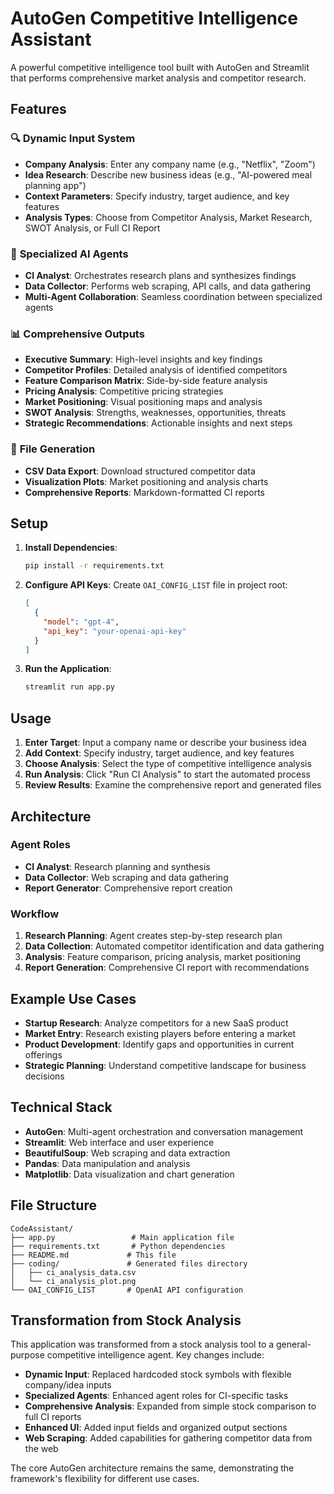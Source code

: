 # AutoGen Competitive Intelligence Assistant

A powerful competitive intelligence tool built with AutoGen and Streamlit that performs comprehensive market analysis and competitor research.

## Features

### 🔍 **Dynamic Input System**
- **Company Analysis**: Enter any company name (e.g., "Netflix", "Zoom")
- **Idea Research**: Describe new business ideas (e.g., "AI-powered meal planning app")
- **Context Parameters**: Specify industry, target audience, and key features
- **Analysis Types**: Choose from Competitor Analysis, Market Research, SWOT Analysis, or Full CI Report

### 🤖 **Specialized AI Agents**
- **CI Analyst**: Orchestrates research plans and synthesizes findings
- **Data Collector**: Performs web scraping, API calls, and data gathering
- **Multi-Agent Collaboration**: Seamless coordination between specialized agents

### 📊 **Comprehensive Outputs**
- **Executive Summary**: High-level insights and key findings
- **Competitor Profiles**: Detailed analysis of identified competitors
- **Feature Comparison Matrix**: Side-by-side feature analysis
- **Pricing Analysis**: Competitive pricing strategies
- **Market Positioning**: Visual positioning maps and analysis
- **SWOT Analysis**: Strengths, weaknesses, opportunities, threats
- **Strategic Recommendations**: Actionable insights and next steps

### 📁 **File Generation**
- **CSV Data Export**: Download structured competitor data
- **Visualization Plots**: Market positioning and analysis charts
- **Comprehensive Reports**: Markdown-formatted CI reports

## Setup

1. **Install Dependencies**:
   ```bash
   pip install -r requirements.txt
   ```

2. **Configure API Keys**:
   Create `OAI_CONFIG_LIST` file in project root:
   ```json
   [
     {
       "model": "gpt-4",
       "api_key": "your-openai-api-key"
     }
   ]
   ```

3. **Run the Application**:
   ```bash
   streamlit run app.py
   ```

## Usage

1. **Enter Target**: Input a company name or describe your business idea
2. **Add Context**: Specify industry, target audience, and key features
3. **Choose Analysis**: Select the type of competitive intelligence analysis
4. **Run Analysis**: Click "Run CI Analysis" to start the automated process
5. **Review Results**: Examine the comprehensive report and generated files

## Architecture

### Agent Roles
- **CI Analyst**: Research planning and synthesis
- **Data Collector**: Web scraping and data gathering
- **Report Generator**: Comprehensive report creation

### Workflow
1. **Research Planning**: Agent creates step-by-step research plan
2. **Data Collection**: Automated competitor identification and data gathering
3. **Analysis**: Feature comparison, pricing analysis, market positioning
4. **Report Generation**: Comprehensive CI report with recommendations

## Example Use Cases

- **Startup Research**: Analyze competitors for a new SaaS product
- **Market Entry**: Research existing players before entering a market
- **Product Development**: Identify gaps and opportunities in current offerings
- **Strategic Planning**: Understand competitive landscape for business decisions

## Technical Stack

- **AutoGen**: Multi-agent orchestration and conversation management
- **Streamlit**: Web interface and user experience
- **BeautifulSoup**: Web scraping and data extraction
- **Pandas**: Data manipulation and analysis
- **Matplotlib**: Data visualization and chart generation

## File Structure

```
CodeAssistant/
├── app.py                 # Main application file
├── requirements.txt       # Python dependencies
├── README.md             # This file
├── coding/               # Generated files directory
│   ├── ci_analysis_data.csv
│   └── ci_analysis_plot.png
└── OAI_CONFIG_LIST       # OpenAI API configuration
```

## Transformation from Stock Analysis

This application was transformed from a stock analysis tool to a general-purpose competitive intelligence agent. Key changes include:

- **Dynamic Input**: Replaced hardcoded stock symbols with flexible company/idea inputs
- **Specialized Agents**: Enhanced agent roles for CI-specific tasks
- **Comprehensive Analysis**: Expanded from simple stock comparison to full CI reports
- **Enhanced UI**: Added input fields and organized output sections
- **Web Scraping**: Added capabilities for gathering competitor data from the web

The core AutoGen architecture remains the same, demonstrating the framework's flexibility for different use cases.
